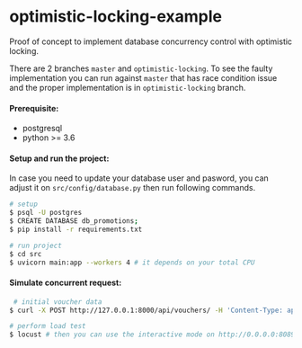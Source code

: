 # optimistic-locking-example

Proof of concept to implement database concurrency control with optimistic locking.

There are 2 branches `master` and `optimistic-locking`.
To see the faulty implementation you can run against `master` that has race condition issue and
the proper implementation is in `optimistic-locking` branch.

#### Prerequisite:

- postgresql
- python >= 3.6

#### Setup and run the project:
In case you need to update your database user and pasword, you can adjust it on `src/config/database.py`
then run following commands.
```bash
# setup
$ psql -U postgres
$ CREATE DATABASE db_promotions;
$ pip install -r requirements.txt

# run project
$ cd src
$ uvicorn main:app --workers 4 # it depends on your total CPU
```

#### Simulate concurrent request:
```bash
 # initial voucher data
$ curl -X POST http://127.0.0.1:8000/api/vouchers/ -H 'Content-Type: application/json' -d '{"promo_code": "HEMAT17", "quota": 50}'

# perform load test
$ locust # then you can use the interactive mode on http://0.0.0.0:8089
```